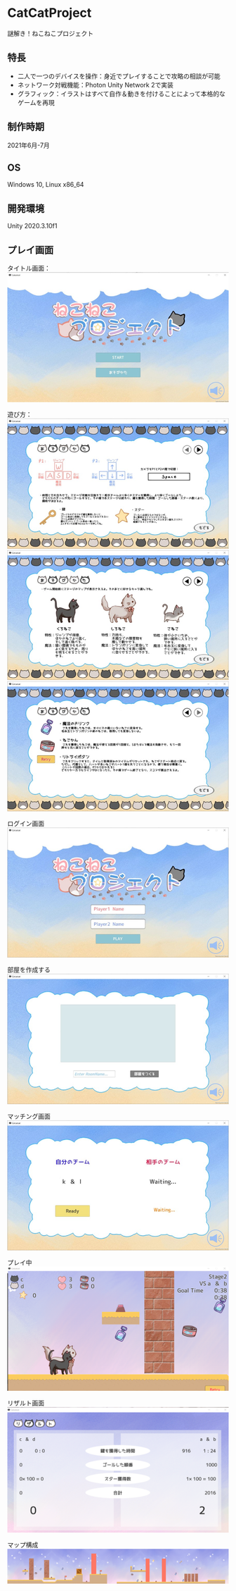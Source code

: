 # CatCatProject
謎解き！ねこねこプロジェクト

## 特長
* 二人で一つのデバイスを操作：身近でプレイすることで攻略の相談が可能
* ネットワーク対戦機能：Photon Unity Network 2で実装
* グラフィック：イラストはすべて自作＆動きを付けることによって本格的なゲームを再現

## 制作時期
2021年6月-7月

## OS
Windows 10, Linux x86_64

## 開発環境
Unity 2020.3.10f1

## プレイ画面
タイトル画面：
![title](imgs/title.jpg)

遊び方：
![how-to-play1](imgs/how_to_play_1.jpg)
![how-to-play2](imgs/how_to_play_2.jpg)
![how-to-play3](imgs/how_to_play_3.jpg)

ログイン画面<br>
![login](imgs/players_login.jpg)
<br>

部屋を作成する<br>
![make-room](imgs/make_a_room.jpg)
<br>

マッチング画面<br>
![matching](imgs/matching.jpg)
<br>

プレイ中<br>
![play](imgs/play.png)
<br>

リザルト画面<br>
![result](imgs/result.png)
<br>

マップ構成<br>
![maps](imgs/maps.png)
<br>
